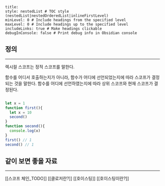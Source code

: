 ```table-of-contents
title: 
style: nestedList # TOC style (nestedList|nestedOrderedList|inlineFirstLevel)
minLevel: 0 # Include headings from the specified level
maxLevel: 0 # Include headings up to the specified level
includeLinks: true # Make headings clickable
debugInConsole: false # Print debug info in Obsidian console
```

## 정의
---
렉시컬 스코프는 정적 스코프를 말한다.

함수를 어디서 호출하는지가 아니라, 함수가 어디에 선언되었는지에 따라 스코프가 결정되는 것을 말한다.
함수를 어디에 선언하였는지에 따라 상위 스코프와 현재 스코프가 결정된다.

```js

let x = 1
function first(){
  let x = 10
  second()
}
function second(){
  console.log(x)
}
first() // 1
second() // 1
```

## 같이 보면 좋을 자료
---
[[스코프 체인_TODO]]
[[클로저란?]]
[[호이스팅]]
[[호이스팅이란?]]